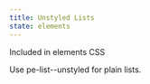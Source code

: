 ```yaml
---
title: Unstyled Lists
state: elements
---
```

Included in elements CSS


Use pe-list--unstyled for plain lists.

